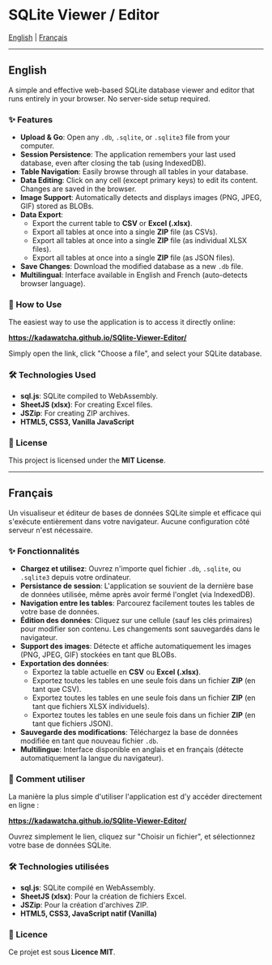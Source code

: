 # SQLite Viewer / Editor

[English](#english) | [Français](#français)

---

<a name="english"></a>
## English

A simple and effective web-based SQLite database viewer and editor that runs entirely in your browser. No server-side setup required.

### ✨ Features

*   **Upload & Go**: Open any `.db`, `.sqlite`, or `.sqlite3` file from your computer.
*   **Session Persistence**: The application remembers your last used database, even after closing the tab (using IndexedDB).
*   **Table Navigation**: Easily browse through all tables in your database.
*   **Data Editing**: Click on any cell (except primary keys) to edit its content. Changes are saved in the browser.
*   **Image Support**: Automatically detects and displays images (PNG, JPEG, GIF) stored as BLOBs.
*   **Data Export**:
    *   Export the current table to **CSV** or **Excel (.xlsx)**.
    *   Export all tables at once into a single **ZIP** file (as CSVs).
    *   Export all tables at once into a single **ZIP** file (as individual XLSX files).
    *   Export all tables at once into a single **ZIP** file (as JSON files).
*   **Save Changes**: Download the modified database as a new `.db` file.
*   **Multilingual**: Interface available in English and French (auto-detects browser language).

### 🚀 How to Use

The easiest way to use the application is to access it directly online:

**https://kadawatcha.github.io/SQlite-Viewer-Editor/**

Simply open the link, click "Choose a file", and select your SQLite database.

### 🛠️ Technologies Used

*   **sql.js**: SQLite compiled to WebAssembly.
*   **SheetJS (xlsx)**: For creating Excel files.
*   **JSZip**: For creating ZIP archives.
*   **HTML5, CSS3, Vanilla JavaScript**

### 📄 License

This project is licensed under the **MIT License**.

---

<a name="français"></a>
## Français

Un visualiseur et éditeur de bases de données SQLite simple et efficace qui s'exécute entièrement dans votre navigateur. Aucune configuration côté serveur n'est nécessaire.

### ✨ Fonctionnalités

*   **Chargez et utilisez**: Ouvrez n'importe quel fichier `.db`, `.sqlite`, ou `.sqlite3` depuis votre ordinateur.
*   **Persistance de session**: L'application se souvient de la dernière base de données utilisée, même après avoir fermé l'onglet (via IndexedDB).
*   **Navigation entre les tables**: Parcourez facilement toutes les tables de votre base de données.
*   **Édition des données**: Cliquez sur une cellule (sauf les clés primaires) pour modifier son contenu. Les changements sont sauvegardés dans le navigateur.
*   **Support des images**: Détecte et affiche automatiquement les images (PNG, JPEG, GIF) stockées en tant que BLOBs.
*   **Exportation des données**:
    *   Exportez la table actuelle en **CSV** ou **Excel (.xlsx)**.
    *   Exportez toutes les tables en une seule fois dans un fichier **ZIP** (en tant que CSV).
    *   Exportez toutes les tables en une seule fois dans un fichier **ZIP** (en tant que fichiers XLSX individuels).
    *   Exportez toutes les tables en une seule fois dans un fichier **ZIP** (en tant que fichiers JSON).
*   **Sauvegarde des modifications**: Téléchargez la base de données modifiée en tant que nouveau fichier `.db`.
*   **Multilingue**: Interface disponible en anglais et en français (détecte automatiquement la langue du navigateur).

### 🚀 Comment utiliser

La manière la plus simple d'utiliser l'application est d'y accéder directement en ligne :

**https://kadawatcha.github.io/SQlite-Viewer-Editor/**

Ouvrez simplement le lien, cliquez sur "Choisir un fichier", et sélectionnez votre base de données SQLite.

### 🛠️ Technologies utilisées

*   **sql.js**: SQLite compilé en WebAssembly.
*   **SheetJS (xlsx)**: Pour la création de fichiers Excel.
*   **JSZip**: Pour la création d'archives ZIP.
*   **HTML5, CSS3, JavaScript natif (Vanilla)**

### 📄 Licence

Ce projet est sous **Licence MIT**.